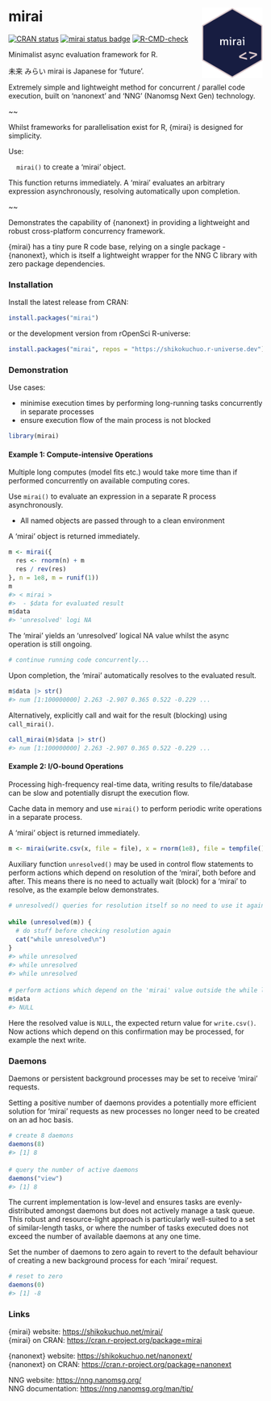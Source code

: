 
<!-- README.md is generated from README.Rmd. Please edit that file -->

# mirai <a href="https://shikokuchuo.net/mirai/" alt="mirai"><img src="man/figures/logo.png" alt="mirai logo" align="right" width="120"/></a>

<!-- badges: start -->

[![CRAN
status](https://www.r-pkg.org/badges/version/mirai?color=112d4e)](https://CRAN.R-project.org/package=mirai)
[![mirai status
badge](https://shikokuchuo.r-universe.dev/badges/mirai?color=ddcacc)](https://shikokuchuo.r-universe.dev)
[![R-CMD-check](https://github.com/shikokuchuo/mirai/workflows/R-CMD-check/badge.svg)](https://github.com/shikokuchuo/mirai/actions)
<!-- badges: end -->

Minimalist async evaluation framework for R.

未来 みらい mirai is Japanese for ‘future’.

Extremely simple and lightweight method for concurrent / parallel code
execution, built on ‘nanonext’ and ‘NNG’ (Nanomsg Next Gen) technology.

\~\~

Whilst frameworks for parallelisation exist for R, {mirai} is designed
for simplicity.

Use:

    `mirai()` to create a ‘mirai’ object.

This function returns immediately. A ‘mirai’ evaluates an arbitrary
expression asynchronously, resolving automatically upon completion.

\~\~

Demonstrates the capability of {nanonext} in providing a lightweight and
robust cross-platform concurrency framework.

{mirai} has a tiny pure R code base, relying on a single package -
{nanonext}, which is itself a lightweight wrapper for the NNG C library
with zero package dependencies.

### Installation

Install the latest release from CRAN:

``` r
install.packages("mirai")
```

or the development version from rOpenSci R-universe:

``` r
install.packages("mirai", repos = "https://shikokuchuo.r-universe.dev")
```

### Demonstration

Use cases:

-   minimise execution times by performing long-running tasks
    concurrently in separate processes
-   ensure execution flow of the main process is not blocked

``` r
library(mirai)
```

#### Example 1: Compute-intensive Operations

Multiple long computes (model fits etc.) would take more time than if
performed concurrently on available computing cores.

Use `mirai()` to evaluate an expression in a separate R process
asynchronously.

-   All named objects are passed through to a clean environment

A ‘mirai’ object is returned immediately.

``` r
m <- mirai({
  res <- rnorm(n) + m
  res / rev(res)
}, n = 1e8, m = runif(1))
m
#> < mirai >
#>  - $data for evaluated result
m$data
#> 'unresolved' logi NA
```

The ‘mirai’ yields an ‘unresolved’ logical NA value whilst the async
operation is still ongoing.

``` r
# continue running code concurrently...
```

Upon completion, the ‘mirai’ automatically resolves to the evaluated
result.

``` r
m$data |> str()
#> num [1:100000000] 2.263 -2.907 0.365 0.522 -0.229 ...
```

Alternatively, explicitly call and wait for the result (blocking) using
`call_mirai()`.

``` r
call_mirai(m)$data |> str()
#> num [1:100000000] 2.263 -2.907 0.365 0.522 -0.229 ...
```

#### Example 2: I/O-bound Operations

Processing high-frequency real-time data, writing results to
file/database can be slow and potentially disrupt the execution flow.

Cache data in memory and use `mirai()` to perform periodic write
operations in a separate process.

A ‘mirai’ object is returned immediately.

``` r
m <- mirai(write.csv(x, file = file), x = rnorm(1e8), file = tempfile())
```

Auxiliary function `unresolved()` may be used in control flow statements
to perform actions which depend on resolution of the ‘mirai’, both
before and after. This means there is no need to actually wait (block)
for a ‘mirai’ to resolve, as the example below demonstrates.

``` r
# unresolved() queries for resolution itself so no need to use it again within the while loop

while (unresolved(m)) {
  # do stuff before checking resolution again
  cat("while unresolved\n")
}
#> while unresolved
#> while unresolved
#> while unresolved

# perform actions which depend on the 'mirai' value outside the while loop
m$data
#> NULL
```

Here the resolved value is `NULL`, the expected return value for
`write.csv()`. Now actions which depend on this confirmation may be
processed, for example the next write.

### Daemons

Daemons or persistent background processes may be set to receive ‘mirai’
requests.

Setting a positive number of daemons provides a potentially more
efficient solution for ‘mirai’ requests as new processes no longer need
to be created on an ad hoc basis.

``` r
# create 8 daemons
daemons(8)
#> [1] 8

# query the number of active daemons
daemons("view")
#> [1] 8
```

The current implementation is low-level and ensures tasks are
evenly-distributed amongst daemons but does not actively manage a task
queue. This robust and resource-light approach is particularly
well-suited to a set of similar-length tasks, or where the number of
tasks executed does not exceed the number of available daemons at any
one time.

Set the number of daemons to zero again to revert to the default
behaviour of creating a new background process for each ‘mirai’ request.

``` r
# reset to zero
daemons(0)
#> [1] -8
```

### Links

{mirai} website: <https://shikokuchuo.net/mirai/><br /> {mirai} on CRAN:
<https://cran.r-project.org/package=mirai>

{nanonext} website: <https://shikokuchuo.net/nanonext/><br /> {nanonext}
on CRAN: <https://cran.r-project.org/package=nanonext>

NNG website: <https://nng.nanomsg.org/><br /> NNG documentation:
<https://nng.nanomsg.org/man/tip/><br />
